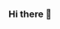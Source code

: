 ### Hi there 👋

<!--
**mehediriad/mehediriad** is a ✨ _special_ ✨ repository because its `README.md` (this file) appears on your GitHub profile.


Here are some ideas to get you started:
 
- 🔭 I’m currently working on ...
- 🌱 I’m currently learning ...
- 👯 I’m looking to collaborate on ...
- 🤔 I’m looking for help with ...
- 💬 Ask me about ...
- 📫 How to reach me: ...
- 😄 Pronouns: ...
- ⚡ Fun fact: ...
-->
